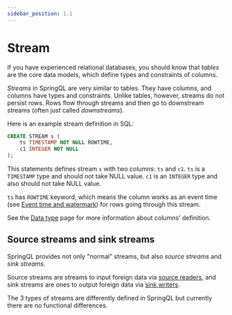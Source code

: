 ```yaml
---
sidebar_position: 1.1
---
```


# Stream

If you have experienced relational databases, you should know that _tables_ are the core data models, which define types and constraints of columns.

_Streams_ in SpringQL are very similar to tables. They have columns, and columns have types and constraints.
Unlike tables, however, streams do not persist rows. Rows flow through streams and then go to downstream streams (often just called _downstreams_).

Here is an example stream definition in SQL:

```sql title="Stream definition in SQL"
CREATE STREAM s (
    ts TIMESTAMP NOT NULL ROWTIME,    
    c1 INTEGER NOT NULL
);
```

This statements defines stream `s` with two columns: `ts` and `c1`.
`ts` is a `TIMESTAMP` type and should not take NULL value.
`c1` is an `INTEGER` type and also should not take NULL value.

`ts` has `ROWTIME` keyword, which means the column works as an event time (see [Event time and watermark](../event-time-and-watermark)) for rows going through this stream.

See the [Data type](./data-type) page for more information about columns' definition.

## Source streams and sink streams

SpringQL provides not only "normal" streams, but also _source streams_ and _sink streams_.

Source streams are streams to input foreign data via [source readers](./source-reader), and
sink streams are ones to output foreign data via [sink writers](./sink-writer).

The 3 types of streams are differently defined in SpringQL but currently there are no functional differences.

